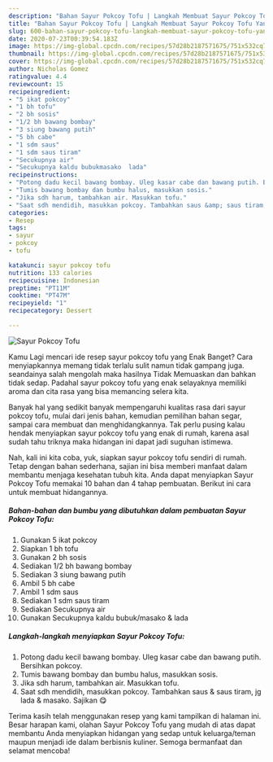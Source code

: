 ```yaml
---
description: "Bahan Sayur Pokcoy Tofu | Langkah Membuat Sayur Pokcoy Tofu Yang Enak dan Simpel"
title: "Bahan Sayur Pokcoy Tofu | Langkah Membuat Sayur Pokcoy Tofu Yang Enak dan Simpel"
slug: 600-bahan-sayur-pokcoy-tofu-langkah-membuat-sayur-pokcoy-tofu-yang-enak-dan-simpel
date: 2020-07-23T00:39:54.183Z
image: https://img-global.cpcdn.com/recipes/57d28b2187571675/751x532cq70/sayur-pokcoy-tofu-foto-resep-utama.jpg
thumbnail: https://img-global.cpcdn.com/recipes/57d28b2187571675/751x532cq70/sayur-pokcoy-tofu-foto-resep-utama.jpg
cover: https://img-global.cpcdn.com/recipes/57d28b2187571675/751x532cq70/sayur-pokcoy-tofu-foto-resep-utama.jpg
author: Nicholas Gomez
ratingvalue: 4.4
reviewcount: 15
recipeingredient:
- "5 ikat pokcoy"
- "1 bh tofu"
- "2 bh sosis"
- "1/2 bh bawang bombay"
- "3 siung bawang putih"
- "5 bh cabe"
- "1 sdm saus"
- "1 sdm saus tiram"
- "Secukupnya air"
- "Secukupnya kaldu bubukmasako  lada"
recipeinstructions:
- "Potong dadu kecil bawang bombay. Uleg kasar cabe dan bawang putih. Bersihkan pokcoy."
- "Tumis bawang bombay dan bumbu halus, masukkan sosis."
- "Jika sdh harum, tambahkan air. Masukkan tofu."
- "Saat sdh mendidih, masukkan pokcoy. Tambahkan saus &amp; saus tiram, jg lada &amp; masako. Sajikan 😋"
categories:
- Resep
tags:
- sayur
- pokcoy
- tofu

katakunci: sayur pokcoy tofu 
nutrition: 133 calories
recipecuisine: Indonesian
preptime: "PT11M"
cooktime: "PT47M"
recipeyield: "1"
recipecategory: Dessert

---
```



![Sayur Pokcoy Tofu](https://img-global.cpcdn.com/recipes/57d28b2187571675/751x532cq70/sayur-pokcoy-tofu-foto-resep-utama.jpg)

Kamu Lagi mencari ide resep sayur pokcoy tofu yang Enak Banget? Cara menyiapkannya memang tidak terlalu sulit namun tidak gampang juga. seandainya salah mengolah maka hasilnya Tidak Memuaskan dan bahkan tidak sedap. Padahal sayur pokcoy tofu yang enak selayaknya memiliki aroma dan cita rasa yang bisa memancing selera kita.

Banyak hal yang sedikit banyak mempengaruhi kualitas rasa dari sayur pokcoy tofu, mulai dari jenis bahan, kemudian pemilihan bahan segar, sampai cara membuat dan menghidangkannya. Tak perlu pusing kalau hendak menyiapkan sayur pokcoy tofu yang enak di rumah, karena asal sudah tahu triknya maka hidangan ini dapat jadi suguhan istimewa.




Nah, kali ini kita coba, yuk, siapkan sayur pokcoy tofu sendiri di rumah. Tetap dengan bahan sederhana, sajian ini bisa memberi manfaat dalam membantu menjaga kesehatan tubuh kita. Anda dapat menyiapkan Sayur Pokcoy Tofu memakai 10 bahan dan 4 tahap pembuatan. Berikut ini cara untuk membuat hidangannya.

<!--inarticleads1-->

##### Bahan-bahan dan bumbu yang dibutuhkan dalam pembuatan Sayur Pokcoy Tofu:

1. Gunakan 5 ikat pokcoy
1. Siapkan 1 bh tofu
1. Gunakan 2 bh sosis
1. Sediakan 1/2 bh bawang bombay
1. Sediakan 3 siung bawang putih
1. Ambil 5 bh cabe
1. Ambil 1 sdm saus
1. Sediakan 1 sdm saus tiram
1. Sediakan Secukupnya air
1. Gunakan Secukupnya kaldu bubuk/masako &amp; lada




<!--inarticleads2-->

##### Langkah-langkah menyiapkan Sayur Pokcoy Tofu:

1. Potong dadu kecil bawang bombay. Uleg kasar cabe dan bawang putih. Bersihkan pokcoy.
1. Tumis bawang bombay dan bumbu halus, masukkan sosis.
1. Jika sdh harum, tambahkan air. Masukkan tofu.
1. Saat sdh mendidih, masukkan pokcoy. Tambahkan saus &amp; saus tiram, jg lada &amp; masako. Sajikan 😋




Terima kasih telah menggunakan resep yang kami tampilkan di halaman ini. Besar harapan kami, olahan Sayur Pokcoy Tofu yang mudah di atas dapat membantu Anda menyiapkan hidangan yang sedap untuk keluarga/teman maupun menjadi ide dalam berbisnis kuliner. Semoga bermanfaat dan selamat mencoba!
